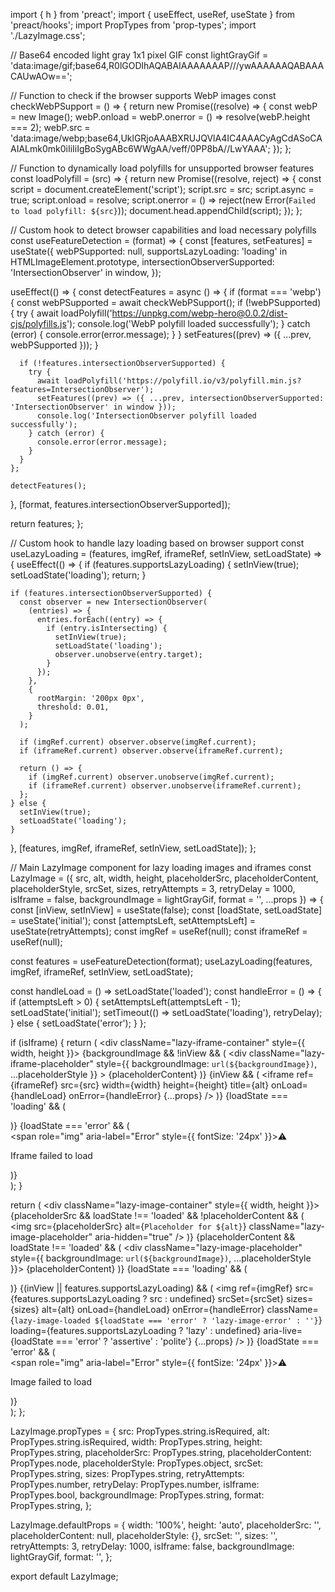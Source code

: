 import { h } from 'preact';
import { useEffect, useRef, useState } from 'preact/hooks';
import PropTypes from 'prop-types';
import './LazyImage.css';

// Base64 encoded light gray 1x1 pixel GIF
const lightGrayGif = 'data:image/gif;base64,R0lGODlhAQABAIAAAAAAAP///ywAAAAAAQABAAACAUwAOw==';

// Function to check if the browser supports WebP images
const checkWebPSupport = () => {
  return new Promise((resolve) => {
    const webP = new Image();
    webP.onload = webP.onerror = () => resolve(webP.height === 2);
    webP.src = 'data:image/webp;base64,UklGRjoAAABXRUJQVlA4IC4AAACyAgCdASoCAAIALmk0mk0iIiIiIgBoSygABc6WWgAA/veff/0PP8bA//LwYAAA';
  });
};

// Function to dynamically load polyfills for unsupported browser features
const loadPolyfill = (src) => {
  return new Promise((resolve, reject) => {
    const script = document.createElement('script');
    script.src = src;
    script.async = true;
    script.onload = resolve;
    script.onerror = () => reject(new Error(`Failed to load polyfill: ${src}`));
    document.head.appendChild(script);
  });
};

// Custom hook to detect browser capabilities and load necessary polyfills
const useFeatureDetection = (format) => {
  const [features, setFeatures] = useState({
    webPSupported: null,
    supportsLazyLoading: 'loading' in HTMLImageElement.prototype,
    intersectionObserverSupported: 'IntersectionObserver' in window,
  });

  useEffect(() => {
    const detectFeatures = async () => {
      if (format === 'webp') {
        const webPSupported = await checkWebPSupport();
        if (!webPSupported) {
          try {
            await loadPolyfill('https://unpkg.com/webp-hero@0.0.2/dist-cjs/polyfills.js');
            console.log('WebP polyfill loaded successfully');
          } catch (error) {
            console.error(error.message);
          }
        }
        setFeatures((prev) => ({ ...prev, webPSupported }));
      }

      if (!features.intersectionObserverSupported) {
        try {
          await loadPolyfill('https://polyfill.io/v3/polyfill.min.js?features=IntersectionObserver');
          setFeatures((prev) => ({ ...prev, intersectionObserverSupported: 'IntersectionObserver' in window }));
          console.log('IntersectionObserver polyfill loaded successfully');
        } catch (error) {
          console.error(error.message);
        }
      }
    };

    detectFeatures();
  }, [format, features.intersectionObserverSupported]);

  return features;
};

// Custom hook to handle lazy loading based on browser support
const useLazyLoading = (features, imgRef, iframeRef, setInView, setLoadState) => {
  useEffect(() => {
    if (features.supportsLazyLoading) {
      setInView(true);
      setLoadState('loading');
      return;
    }

    if (features.intersectionObserverSupported) {
      const observer = new IntersectionObserver(
        (entries) => {
          entries.forEach((entry) => {
            if (entry.isIntersecting) {
              setInView(true);
              setLoadState('loading');
              observer.unobserve(entry.target);
            }
          });
        },
        {
          rootMargin: '200px 0px',
          threshold: 0.01,
        }
      );

      if (imgRef.current) observer.observe(imgRef.current);
      if (iframeRef.current) observer.observe(iframeRef.current);

      return () => {
        if (imgRef.current) observer.unobserve(imgRef.current);
        if (iframeRef.current) observer.unobserve(iframeRef.current);
      };
    } else {
      setInView(true);
      setLoadState('loading');
    }
  }, [features, imgRef, iframeRef, setInView, setLoadState]);
};

// Main LazyImage component for lazy loading images and iframes
const LazyImage = ({
  src,
  alt,
  width,
  height,
  placeholderSrc,
  placeholderContent,
  placeholderStyle,
  srcSet,
  sizes,
  retryAttempts = 3,
  retryDelay = 1000,
  isIframe = false,
  backgroundImage = lightGrayGif,
  format = '',
  ...props
}) => {
  const [inView, setInView] = useState(false);
  const [loadState, setLoadState] = useState('initial');
  const [attemptsLeft, setAttemptsLeft] = useState(retryAttempts);
  const imgRef = useRef(null);
  const iframeRef = useRef(null);

  const features = useFeatureDetection(format);
  useLazyLoading(features, imgRef, iframeRef, setInView, setLoadState);

  const handleLoad = () => setLoadState('loaded');
  const handleError = () => {
    if (attemptsLeft > 0) {
      setAttemptsLeft(attemptsLeft - 1);
      setLoadState('initial');
      setTimeout(() => setLoadState('loading'), retryDelay);
    } else {
      setLoadState('error');
    }
  };

  if (isIframe) {
    return (
      <div className="lazy-iframe-container" style={{ width, height }}>
        {backgroundImage && !inView && (
          <div
            className="lazy-iframe-placeholder"
            style={{ backgroundImage: `url(${backgroundImage})`, ...placeholderStyle }}
          >
            {placeholderContent}
          </div>
        )}
        {inView && (
          <iframe
            ref={iframeRef}
            src={src}
            width={width}
            height={height}
            title={alt}
            onLoad={handleLoad}
            onError={handleError}
            {...props}
          />
        )}
        {loadState === 'loading' && (
          <div className="lazy-iframe-loading" aria-live="polite">
            <div className="spinner" />
          </div>
        )}
        {loadState === 'error' && (
          <div className="lazy-iframe-error" role="alert">
            <span role="img" aria-label="Error" style={{ fontSize: '24px' }}>⚠️</span>
            <p>Iframe failed to load</p>
          </div>
        )}
      </div>
    );
  }

  return (
    <div className="lazy-image-container" style={{ width, height }}>
      {placeholderSrc && loadState !== 'loaded' && !placeholderContent && (
        <img
          src={placeholderSrc}
          alt={`Placeholder for ${alt}`}
          className="lazy-image-placeholder"
          aria-hidden="true"
        />
      )}
      {placeholderContent && loadState !== 'loaded' && (
        <div className="lazy-image-placeholder" style={{ backgroundImage: `url(${backgroundImage})`, ...placeholderStyle }}>
          {placeholderContent}
        </div>
      )}
      {loadState === 'loading' && (
        <div className="lazy-image-loading" aria-live="polite">
          <div className="spinner" />
        </div>
      )}
      {(inView || features.supportsLazyLoading) && (
        <img
          ref={imgRef}
          src={features.supportsLazyLoading ? src : undefined}
          srcSet={srcSet}
          sizes={sizes}
          alt={alt}
          onLoad={handleLoad}
          onError={handleError}
          className={`lazy-image-loaded ${loadState === 'error' ? 'lazy-image-error' : ''}`}
          loading={features.supportsLazyLoading ? 'lazy' : undefined}
          aria-live={loadState === 'error' ? 'assertive' : 'polite'}
          {...props}
        />
      )}
      {loadState === 'error' && (
        <div className="lazy-image-error" role="alert">
          <span role="img" aria-label="Error" style={{ fontSize: '24px' }}>⚠️</span>
          <p>Image failed to load</p>
        </div>
      )}
    </div>
  );
};

LazyImage.propTypes = {
  src: PropTypes.string.isRequired,
  alt: PropTypes.string.isRequired,
  width: PropTypes.string,
  height: PropTypes.string,
  placeholderSrc: PropTypes.string,
  placeholderContent: PropTypes.node,
  placeholderStyle: PropTypes.object,
  srcSet: PropTypes.string,
  sizes: PropTypes.string,
  retryAttempts: PropTypes.number,
  retryDelay: PropTypes.number,
  isIframe: PropTypes.bool,
  backgroundImage: PropTypes.string,
  format: PropTypes.string,
};

LazyImage.defaultProps = {
  width: '100%',
  height: 'auto',
  placeholderSrc: '',
  placeholderContent: null,
  placeholderStyle: {},
  srcSet: '',
  sizes: '',
  retryAttempts: 3,
  retryDelay: 1000,
  isIframe: false,
  backgroundImage: lightGrayGif,
  format: '',
};

export default LazyImage;
